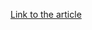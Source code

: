 [Link to the article](https://securityintelligence.com/posts/trickbot-group-systematically-attacking-ukraine)

